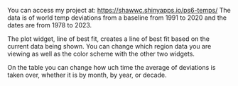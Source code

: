 You can access my project at: https://shawwc.shinyapps.io/ps6-temps/
The data is of world temp deviations from a baseline from 1991 to 2020 and the dates are from 1978 to 2023.

The plot widget, line of best fit, creates a line of best fit based on the current data being shown.
You can change which region data you are viewing as well as the color scheme with the other two widgets.

On the table you can change how uch time the average of deviations is taken over, whether it is by month, by year, or decade.


